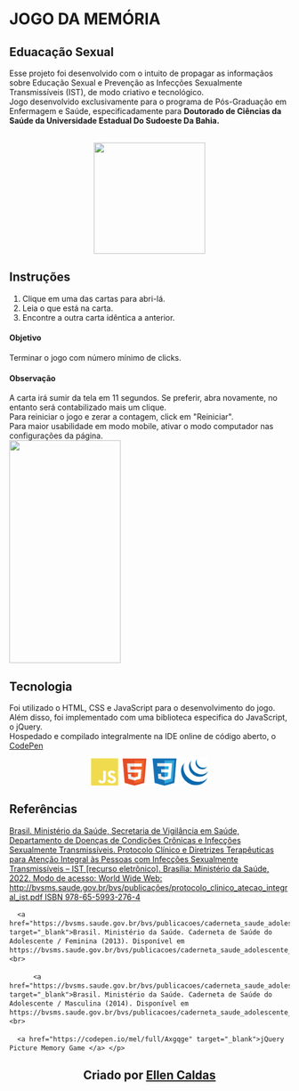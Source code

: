 <h1> JOGO DA MEMÓRIA </h1> 
<h2> Eduacação Sexual </h2>
<p> Esse projeto foi desenvolvido com o intuito de propagar as informaçãos sobre Educação Sexual e Prevenção as Infecções Sexualmente Transmissíveis (IST), de modo criativo e tecnológico. <br> Jogo desenvolvido exclusivamente para o programa de Pós-Graduação em Enfermagem e Saúde, especificadamente para <strong> Doutorado de Ciências da Saúde da Universidade Estadual Do Sudoeste Da Bahia.</strong> </p>
<div align="center">
  <div style="display: inline_block"><br>
  <img align="center" height="200" width="200" src="https://i.pinimg.com/originals/74/a7/3a/74a73a5eae784e53143ed440531e54c2.jpg">
</div>

<div align="left">
<h2> Instruções </h2>
<ol>
  <li>Clique em uma das cartas para abri-lá. </li>
  <li>Leia o que está na carta. </li>
  <li>Encontre a outra carta idêntica a anterior.</li>
</ol> 
  <h4> Objetivo </h4>
  <p> Terminar o jogo com número mínimo de clicks.</p> 
  
  <h4> <strong> Observação </strong> </h4>
  <p>A carta irá sumir da tela em 11 segundos. Se preferir, abra novamente, no entanto será contabilizado mais um clique. 
    <br>Para reiniciar o jogo e zerar a contagem, click em "Reiniciar". 
    <br> Para maior usabilidade em modo mobile, ativar o modo computador nas configurações da página. 
    <br> <img align="center"  height="400" width="200" src="https://i.pinimg.com/564x/c5/7c/26/c57c26cb3a4d154624060e825ba7fb7d.jpg">
    <br>
  </p> 

  
  <h2> Tecnologia </h2> 
  <p> Foi utilizado o HTML, CSS e JavaScript para o desenvolvimento do jogo. Além disso, foi implementado com uma biblioteca especifica do JavaScript, o jQuery. <br> Hospedado e compilado integralmente na IDE online de código aberto, o <a href="https://codepen.io/ellen2121/full/KKemWPz" target="_blank">CodePen</a> </p> 
</div>
  <div align="center">
    <img align="center" alt="Js" height="50" width="50" src="https://raw.githubusercontent.com/devicons/devicon/master/icons/javascript/javascript-plain.svg">
    <img align="center" alt="HTML" height="50" width="50" src="https://raw.githubusercontent.com/devicons/devicon/master/icons/html5/html5-original.svg">
    <img align="center" alt="CSS" height="50" width="50" src="https://raw.githubusercontent.com/devicons/devicon/master/icons/css3/css3-original.svg">
    <img align="center" alt="CSS" height="50" width="50" src="https://raw.githubusercontent.com/devicons/devicon/master/icons/jquery/jquery-original.svg">
  </div>
  <div align="left">
    <h2> Referências </h2> 
    <p><a href="http://bvsms.saude.gov.br/bvs/publicações/protocolo_clinico_atecao_integral_ist.pdf " target="_blank">Brasil. Ministério da Saúde, Secretaria de Vigilância em Saúde, Departamento de Doenças de Condições Crônicas e Infecções Sexualmente Transmissíveis. Protocolo Clínico e Diretrizes Terapêuticas para Atenção Integral às Pessoas com Infecções Sexualmente Transmissíveis – IST [recurso eletrônico]. Brasília: Ministério da Saúde, 2022. Modo de acesso: World Wide Web: http://bvsms.saude.gov.br/bvs/publicações/protocolo_clinico_atecao_integral_ist.pdf ISBN 978-65-5993-276-4</a> <br>
      
      <a href="https://bvsms.saude.gov.br/bvs/publicacoes/caderneta_saude_adolescente_feminina.pdf" target="_blank">Brasil. Ministério da Saúde. Caderneta de Saúde do Adolescente / Feminina (2013). Disponível em https://bvsms.saude.gov.br/bvs/publicacoes/caderneta_saude_adolescente_feminina.pdf</a> <br> 
      
          <a href="https://bvsms.saude.gov.br/bvs/publicacoes/caderneta_saude_adolescente_masculino.pdf" target="_blank">Brasil. Ministério da Saúde. Caderneta de Saúde do Adolescente / Masculina (2014). Disponível em https://bvsms.saude.gov.br/bvs/publicacoes/caderneta_saude_adolescente_masculino.pdf</a> <br>
      
      <a href="https://codepen.io/mel/full/Axgqge" target="_blank">jQuery Picture Memory Game </a> </p>
  </div> 
  <h2> Criado por <a href="https://www.linkedin.com/in/ellen-maria-da-silva-caldas-4824b01a7/" target="_blank"> Ellen Caldas</a> </h2>
  
